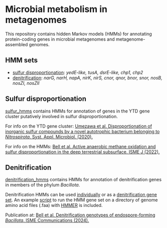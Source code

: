 # Microbial metabolism in metagenomes
This repository contains hidden Markov models (HMMs) for annotating protein-coding genes in microbial metagenomes and metagenome-assembled genomes.

## HMM sets
* [sulfur disproportionation](https://github.com/emma-bell/metabolism/tree/main/sulfur_hmms): _yedE-like, tusA, dsrE-like, chp1, chp2_
* [denitrification](denitrification_hmms): _narG, narH, napA, nirK, nirS, cnor, qnor, bnor, snor, nosB, nosZI, nosZII_

## Sulfur disproportionation
[sulfur_hmms](https://github.com/emma-bell/metabolism/tree/main/sulfur_hmms) contains HMMs for annotation of genes in the YTD gene cluster putatively involved in sulfur disproportionation.

For info on the YTD gene cluster: [Umezawa et al. Disproportionation of inorganic sulfur compounds by a novel autotrophic bacterium belonging to _Nitrospirota_. Syst. Appl. Microbiol. (2020).](https://www.sciencedirect.com/science/article/pii/S0723202020300655)

For info on the HMMs: [Bell et al. Active anaerobic methane oxidation and sulfur disproportionation in the deep terrestrial subsurface. ISME J (2022).](https://www.nature.com/articles/s41396-022-01207-w)

## Denitrification
[denitrification_hmms](denitrification_hmms) contains HMMs for annotation of denitrification genes in members of the phylum _Bacillota_.

Denitrification HMMs can be used [individually](denitrification_hmms/3_HMMs_individual) or as a [denitrification gene set](denitrification_hmms/4_HMMs_concatenated). An example [script](denitrification_hmms/Denitrification_HMM_on_MAGs.sh) to run the HMM gene set on a directory of genome amino acid files (.faa) with [HMMER](http://hmmer.org) is included.

Publication at: [Bell et al. Denitrification genotypes of endospore-forming _Bacillota_. ISME Communications (2024).](https://doi.org/10.1093/ismeco/ycae107)